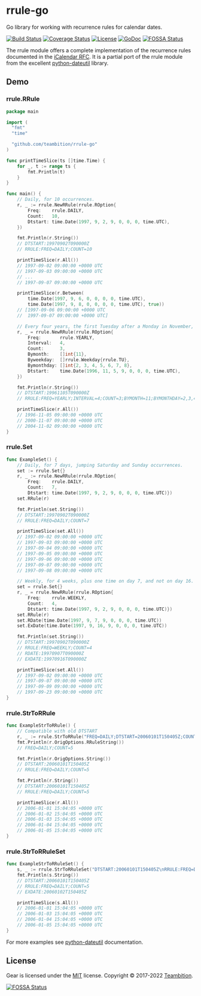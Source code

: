 # rrule-go

Go library for working with recurrence rules for calendar dates.

[![Build Status](http://img.shields.io/travis/teambition/rrule-go.svg?style=flat-square)](https://travis-ci.org/teambition/rrule-go)
[![Coverage Status](http://img.shields.io/coveralls/teambition/rrule-go.svg?style=flat-square)](https://coveralls.io/r/teambition/rrule-go)
[![License](http://img.shields.io/badge/license-mit-blue.svg?style=flat-square)](https://raw.githubusercontent.com/teambition/rrule-go/master/LICENSE)
[![GoDoc](http://img.shields.io/badge/go-documentation-blue.svg?style=flat-square)](http://godoc.org/github.com/teambition/rrule-go)
[![FOSSA Status](https://app.fossa.com/api/projects/git%2Bgithub.com%2Fpatilakshay227%2Frrule-go.svg?type=shield)](https://app.fossa.com/projects/git%2Bgithub.com%2Fpatilakshay227%2Frrule-go?ref=badge_shield)

The rrule module offers a complete implementation of the recurrence rules documented in the [iCalendar
RFC](http://www.ietf.org/rfc/rfc2445.txt). It is a partial port of the rrule module from the excellent [python-dateutil](http://labix.org/python-dateutil/) library.

## Demo

### rrule.RRule

```go
package main

import (
  "fmt"
  "time"

  "github.com/teambition/rrule-go"
)

func printTimeSlice(ts []time.Time) {
	for _, t := range ts {
		fmt.Println(t)
	}
}

func main() {
	// Daily, for 10 occurrences.
	r, _ := rrule.NewRRule(rrule.ROption{
		Freq:    rrule.DAILY,
		Count:   10,
		Dtstart: time.Date(1997, 9, 2, 9, 0, 0, 0, time.UTC),
	})

	fmt.Println(r.String())
	// DTSTART:19970902T090000Z
	// RRULE:FREQ=DAILY;COUNT=10

	printTimeSlice(r.All())
	// 1997-09-02 09:00:00 +0000 UTC
	// 1997-09-03 09:00:00 +0000 UTC
	// ...
	// 1997-09-07 09:00:00 +0000 UTC

	printTimeSlice(r.Between(
		time.Date(1997, 9, 6, 0, 0, 0, 0, time.UTC),
		time.Date(1997, 9, 8, 0, 0, 0, 0, time.UTC), true))
	// [1997-09-06 09:00:00 +0000 UTC
	//  1997-09-07 09:00:00 +0000 UTC]

	// Every four years, the first Tuesday after a Monday in November, 3 occurrences (U.S. Presidential Election day).
	r, _ = rrule.NewRRule(rrule.ROption{
		Freq:       rrule.YEARLY,
		Interval:   4,
		Count:      3,
		Bymonth:    []int{11},
		Byweekday:  []rrule.Weekday{rrule.TU},
		Bymonthday: []int{2, 3, 4, 5, 6, 7, 8},
		Dtstart:    time.Date(1996, 11, 5, 9, 0, 0, 0, time.UTC),
	})

	fmt.Println(r.String())
	// DTSTART:19961105T090000Z
	// RRULE:FREQ=YEARLY;INTERVAL=4;COUNT=3;BYMONTH=11;BYMONTHDAY=2,3,4,5,6,7,8;BYDAY=TU

	printTimeSlice(r.All())
	// 1996-11-05 09:00:00 +0000 UTC
	// 2000-11-07 09:00:00 +0000 UTC
	// 2004-11-02 09:00:00 +0000 UTC
}

```

### rrule.Set

```go
func ExampleSet() {
	// Daily, for 7 days, jumping Saturday and Sunday occurrences.
	set := rrule.Set{}
	r, _ := rrule.NewRRule(rrule.ROption{
		Freq:    rrule.DAILY,
		Count:   7,
		Dtstart: time.Date(1997, 9, 2, 9, 0, 0, 0, time.UTC)})
	set.RRule(r)

	fmt.Println(set.String())
	// DTSTART:19970902T090000Z
	// RRULE:FREQ=DAILY;COUNT=7

	printTimeSlice(set.All())
	// 1997-09-02 09:00:00 +0000 UTC
	// 1997-09-03 09:00:00 +0000 UTC
	// 1997-09-04 09:00:00 +0000 UTC
	// 1997-09-05 09:00:00 +0000 UTC
	// 1997-09-06 09:00:00 +0000 UTC
	// 1997-09-07 09:00:00 +0000 UTC
	// 1997-09-08 09:00:00 +0000 UTC

	// Weekly, for 4 weeks, plus one time on day 7, and not on day 16.
	set = rrule.Set{}
	r, _ = rrule.NewRRule(rrule.ROption{
		Freq:    rrule.WEEKLY,
		Count:   4,
		Dtstart: time.Date(1997, 9, 2, 9, 0, 0, 0, time.UTC)})
	set.RRule(r)
	set.RDate(time.Date(1997, 9, 7, 9, 0, 0, 0, time.UTC))
	set.ExDate(time.Date(1997, 9, 16, 9, 0, 0, 0, time.UTC))

	fmt.Println(set.String())
	// DTSTART:19970902T090000Z
	// RRULE:FREQ=WEEKLY;COUNT=4
	// RDATE:19970907T090000Z
	// EXDATE:19970916T090000Z

	printTimeSlice(set.All())
	// 1997-09-02 09:00:00 +0000 UTC
	// 1997-09-07 09:00:00 +0000 UTC
	// 1997-09-09 09:00:00 +0000 UTC
	// 1997-09-23 09:00:00 +0000 UTC
}
```

### rrule.StrToRRule

```go
func ExampleStrToRRule() {
	// Compatible with old DTSTART
	r, _ := rrule.StrToRRule("FREQ=DAILY;DTSTART=20060101T150405Z;COUNT=5")
	fmt.Println(r.OrigOptions.RRuleString())
	// FREQ=DAILY;COUNT=5

	fmt.Println(r.OrigOptions.String())
	// DTSTART:20060101T150405Z
	// RRULE:FREQ=DAILY;COUNT=5

	fmt.Println(r.String())
	// DTSTART:20060101T150405Z
	// RRULE:FREQ=DAILY;COUNT=5

	printTimeSlice(r.All())
	// 2006-01-01 15:04:05 +0000 UTC
	// 2006-01-02 15:04:05 +0000 UTC
	// 2006-01-03 15:04:05 +0000 UTC
	// 2006-01-04 15:04:05 +0000 UTC
	// 2006-01-05 15:04:05 +0000 UTC
}
```

### rrule.StrToRRuleSet

```go
func ExampleStrToRRuleSet() {
	s, _ := rrule.StrToRRuleSet("DTSTART:20060101T150405Z\nRRULE:FREQ=DAILY;COUNT=5\nEXDATE:20060102T150405Z")
	fmt.Println(s.String())
	// DTSTART:20060101T150405Z
	// RRULE:FREQ=DAILY;COUNT=5
	// EXDATE:20060102T150405Z

	printTimeSlice(s.All())
	// 2006-01-01 15:04:05 +0000 UTC
	// 2006-01-03 15:04:05 +0000 UTC
	// 2006-01-04 15:04:05 +0000 UTC
	// 2006-01-05 15:04:05 +0000 UTC
}
```

For more examples see [python-dateutil](http://labix.org/python-dateutil/) documentation.

## License

Gear is licensed under the [MIT](https://github.com/teambition/gear/blob/master/LICENSE) license.
Copyright &copy; 2017-2022 [Teambition](https://www.teambition.com).


[![FOSSA Status](https://app.fossa.com/api/projects/git%2Bgithub.com%2Fpatilakshay227%2Frrule-go.svg?type=large)](https://app.fossa.com/projects/git%2Bgithub.com%2Fpatilakshay227%2Frrule-go?ref=badge_large)